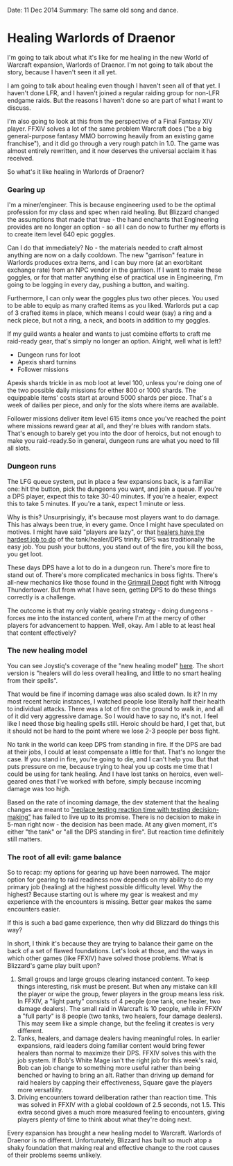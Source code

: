 Date: 11 Dec 2014
Summary: The same old song and dance.

# Healing Warlords of Draenor

I'm going to talk about what it's like for me healing in the new World of Warcraft expansion, Warlords of Draenor. I'm not going to talk about the story, because I haven't seen it all yet.

I am going to talk about healing even though I haven't seen all of that yet. I haven't done LFR, and I haven't joined a regular raiding group for non-LFR endgame raids. But the reasons I haven't done so are part of what I want to discuss.

I'm also going to look at this from the perspective of a Final Fantasy XIV player. FFXIV solves a lot of the same problem Warcraft does ("be a big general-purpose fantasy MMO borrowing heavily from an existing game franchise"), and it did go through a very rough patch in 1.0. The game was almost entirely rewritten, and it now deserves the universal acclaim it has received.

So what's it like healing in Warlords of Draenor?

### Gearing up

I'm a miner/engineer. This is because engineering used to be the optimal profession for my class and spec when raid healing. But Blizzard changed the assumptions that made that true - the hand enchants that Engineering provides are no longer an option - so all I can do now to further my efforts is to create item level 640 epic goggles.

Can I do that immediately? No - the materials needed to craft almost anything are now on a daily cooldown. The new "garrison" feature in Warlords produces extra items, and I can buy more (at an exorbitant exchange rate) from an NPC vendor in the garrison. If I want to make these goggles, or for that matter anything else of practical use in Engineering, I'm going to be logging in every day, pushing a button, and waiting.

Furthermore, I can only wear the goggles plus two other pieces. You used to be able to equip as many crafted items as you liked. Warlords put a cap of 3 crafted items in place, which means I could wear (say) a ring and a neck piece, but not a ring, a neck, and boots in addition to my goggles.

If my guild wants a healer and wants to just combine efforts to craft me raid-ready gear, that's simply no longer an option. Alright, well what is left?

* Dungeon runs for loot
* Apexis shard turnins
* Follower missions

Apexis shards trickle in as mob loot at level 100, unless you're doing one of the two possible daily missions for either 800 or 1000 shards. The equippable items' costs start at around 5000 shards per piece. That's a week of dailies per piece, and only for the slots where items are available.

Follower missions deliver item level 615 items once you've reached the point where missions reward gear at all, and they're blues with random stats. That's enough to barely get you into the door of heroics, but not enough to make you raid-ready.So in general, dungeon runs are what you need to fill all slots.

### Dungeon runs

The LFG queue system, put in place a few expansions back, is a familiar one: hit the button, pick the dungeons you want, and join a queue. If you're a DPS player, expect this to take 30-40  minutes. If you're a healer, expect this to take 5 minutes. If you're a tank, expect 1 minute or less.

Why is this? Unsurprisingly, it's because most players want to do damage. This has always been true, in every game. Once I might have speculated on motives. I might have said "players are lazy", or that [healers have the hardest job to do](/games/healing-is-the-hardest-role) of the tank/healer/DPS trinity. DPS was traditionally the easy job. You push your buttons, you stand out of the fire, you kill the boss, you get loot.

These days DPS have a lot to do in a dungeon run. There's more fire to stand out of. There's more complicated mechanics in boss fights. There's all-new mechanics like those found in the [Grimrail Depot](http://www.wowhead.com/guide=2666/grimrail-depot-dungeon-strategy-guide) fight with Nitrogg Thundertower. But from what I have seen, getting DPS to do these things correctly is a challenge.

The outcome is that my only viable gearing strategy - doing dungeons - forces me into the instanced content, where I'm at the mercy of other players for advancement to happen. Well, okay. Am I able to at least heal that content effectively?

### The new healing model

You can see Joystiq's coverage of the "new healing model" [here](http://wow.joystiq.com/2014/03/07/watcher-on-health-and-healing-changes-in-warlords-of-draenor/). The short version is "healers will do less overall healing, and little to no smart healing from their spells".

That would be fine if incoming damage was also scaled down. Is it? In my most recent heroic instances, I watched people lose literally half their health to individual attacks. There was a lot of fire on the ground to walk in, and all of it did very aggressive damage. So I would have to say no, it's not. I feel like I need those big healing spells still. Heroic should be hard, I get that, but it should not be hard to the point where we lose 2-3 people per boss fight.

No tank in the world can keep DPS from standing in fire. If the DPS are bad at their jobs, I could at least compensate a little for that. That's no longer the case. If you stand in fire, you're going to die, and I can't help you. But that puts pressure on me, because trying to heal you up costs me time that I could be using for tank healing. And I have lost tanks on heroics, even well-geared ones that I've worked with before, simply because incoming damage was too high.

Based on the rate of incoming damage, the dev statement that the healing changes are meant to ["replace testing reaction time with testing decision-making"](https://twitter.com/WatcherDev/status/441963850942783488) has failed to live up to its promise. There is no decision to make in 5-man right now - the decision has been made. At any given moment, it's either "the tank" or "all the DPS standing in fire". But reaction time definitely still matters.

### The root of all evil: game balance

So to recap: my options for gearing up have been narrowed. The major option for gearing to raid readiness now depends on my ability to do my primary job (healing) at the highest possible difficulty level. Why the highest? Because starting out is where my gear is weakest and my experience with the encounters is missing. Better gear makes the same encounters easier.

If this is such a bad game experience, then why did Blizzard do things this way?

In short, I think it's because they are trying to balance their game on the back of a set of flawed foundations. Let's look at those, and the ways in which other games (like FFXIV) have solved those problems. What is Blizzard's game play built upon?

1. Small groups and large groups clearing instanced content. To keep things interesting, risk must be present. But when any mistake can kill the player or wipe the group, fewer players in the group means less risk. In FFXIV, a "light party" consists of 4 people (one tank, one healer, two damage dealers). The small raid in Warcraft is 10 people, while in FFXIV a "full party" is 8 people (two tanks, two healers, four damage dealers). This may seem like a simple change, but the feeling it creates is very different.
2. Tanks, healers, and damage dealers having meaningful roles. In earlier expansions, raid leaders doing familiar content would bring fewer healers than normal to maximize their DPS. FFXIV solves this with the job system. If Bob's White Mage isn't the right job for this week's raid, Bob can job change to something more useful rather than being benched or having to bring an alt. Rather than driving up demand for raid healers by capping their effectiveness, Square gave the players more versatility.
3. Driving encounters toward deliberation rather than reaction time. This was solved in FFXIV with a global cooldown of 2.5 seconds, not 1.5. This extra second gives a much more measured feeling to encounters, giving players plenty of time to think about what they're doing next.

Every expansion has brought a new healing model to Warcraft. Warlords of Draenor is no different. Unfortunately, Blizzard has built so much atop a shaky foundation that making real and effective change to the root causes of their problems seems unlikely.